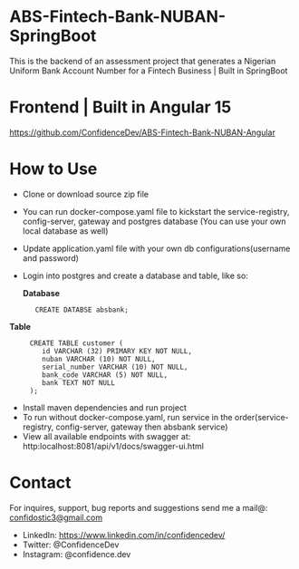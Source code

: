 # ABS-Fintech-Bank-NUBAN-SpringBoot
  This is the backend of an assessment project that generates a Nigerian Uniform Bank Account Number for a Fintech Business | Built in SpringBoot
  
# Frontend | Built in Angular 15

<a href="https://github.com/ConfidenceDev/ABS-Fintech-Bank-NUBAN-Angular" target="_blank">https://github.com/ConfidenceDev/ABS-Fintech-Bank-NUBAN-Angular</a>

# How to Use

- Clone or download source zip file
- You can run docker-compose.yaml file to kickstart the service-registry, config-server, gateway and postgres database (You can use your own local database as well)
- Update application.yaml file with your own db configurations(username and password)
- Login into postgres and create a database and table, like so:

  <b>Database</b>
     ```
        CREATE DATABSE absbank;
    ```
 <b>Table</b>
   ```  
        CREATE TABLE customer (
           id VARCHAR (32) PRIMARY KEY NOT NULL, 
           nuban VARCHAR (10) NOT NULL,
           serial_number VARCHAR (10) NOT NULL,
           bank_code VARCHAR (5) NOT NULL,
           bank TEXT NOT NULL
        );
   ```

- Install maven dependencies and run project
- To run without docker-compose.yaml, run service in the order(service-registry, config-server, gateway then absbank service)
- View all available endpoints with swagger at: http:localhost:8081/api/v1/docs/swagger-ui.html

# Contact

For inquires, support, bug reports and suggestions send me a mail@: confidostic3@gmail.com

- LinkedIn: https://www.linkedin.com/in/confidencedev/
- Twitter: @ConfidenceDev
- Instagram: @confidence.dev
